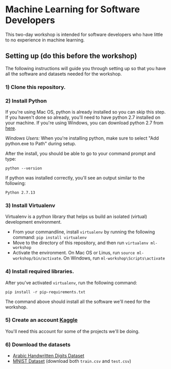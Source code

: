 # Machine Learning for Software Developers

This two-day workshop is intended for software developers who have little to no experience in machine learning.

## Setting up (do this before the workshop)

The following instructions will guide you through setting up so that you have all the software and datasets needed for the workshop.

### 1) Clone this repository.
### 2) Install Python
If you're using Mac OS, python is already installed so you can skip this step. If you haven't done so already, you'll need to have python 2.7 installed on your machine.  If you're using Windows, you can download python 2.7 from [here](https://www.python.org/ftp/python/2.7.13/python-2.7.13.msi).

*Windows Users:* When you're installing python, make sure to select "Add python.exe to Path" during setup.

After the install, you should be able to go to your command prompt and type:

`python --version`

If python was installed correctly, you'll see an output similar to the following:

`Python 2.7.13`

### 3) Install Virtualenv
Virtualenv is a python library that helps us build an isolated (virtual) development environment.

- From your commandline, install `virtualenv` by running the following command: `pip install virtualenv`
- Move to the directory of this repository, and then run `virtualenv ml-workshop`
- Activate the environment. On Mac OS or Linus, run `source ml-workshop/bin/activate`. On Windows, run `ml-workshop\Scripts\activate`

### 4) Install required libraries.
After you've activated `virtualenv`, run the following command:

`pip install -r pip-requirements.txt`

The command above should install all the software we'll need for the workshop.

### 5) Create an account [Kaggle](https://www.kaggle.com/)
You'll need this account for some of the projects we'll be doing.

### 6) Download the datasets
- [Arabic Handwritten Digits Dataset](https://www.kaggle.com/mloey1/ahdd1)
- [MNIST Dataset](https://www.kaggle.com/c/digit-recognizer/data) (download both `train.csv` and `test.csv`)
